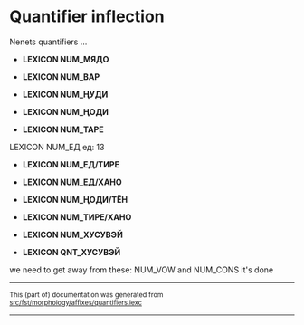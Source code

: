 # Quantifier inflection
Nenets quantifiers ...

* **LEXICON NUM_МЯДО**

* **LEXICON NUM_ВАР**

* **LEXICON NUM_ҢУДИ**

* **LEXICON NUM_ҢОДИ**

* **LEXICON NUM_ТАРЕ**

LEXICON NUM_ЕД  ед: 13 

* **LEXICON NUM_ЕД/ТИРЕ**

* **LEXICON NUM_ЕД/ХАНО**

* **LEXICON NUM_ҢОДИ/ТЁН**

* **LEXICON NUM_ТИРЕ/ХАНО**

* **LEXICON NUM_ХУСУВЭЙ**

* **LEXICON QNT_ХУСУВЭЙ**

we need to get away from these: NUM_VOW and NUM_CONS
it's done

* * *

<small>This (part of) documentation was generated from [src/fst/morphology/affixes/quantifiers.lexc](https://github.com/giellalt/lang-yrk/blob/main/src/fst/morphology/affixes/quantifiers.lexc)</small>

---

